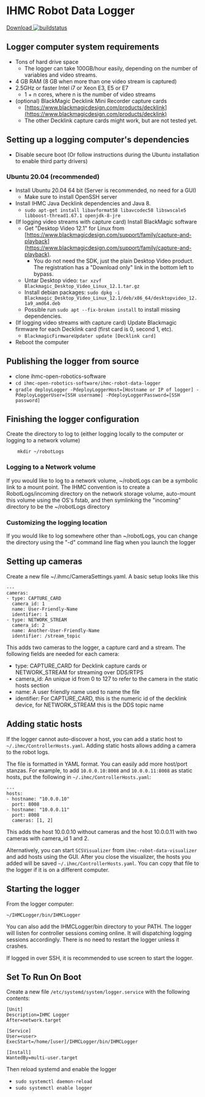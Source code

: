 IHMC Robot Data Logger
======================
[ Download ](https://search.maven.org/artifact/us.ihmc/ihmc-robot-data-logger)
[ ![buildstatus](https://bamboo.ihmc.us/plugins/servlet/wittified/build-status/LIBS-IHMCROBOTDATALOGGER)](https://bamboo.ihmc.us/plugins/servlet/wittified/build-status/LIBS-IHMCROBOTDATALOGGER)

## Logger computer system requirements

- Tons of hard drive space
	- The logger can take 100GB/hour easily, depending on the number of variables and video streams.
- 4 GB RAM (8 GB when more than one video stream is captured)
- 2.5GHz or faster Intel i7 or Xeon E3, E5 or E7
	- 1 + n cores, where n is the number of video streams
- (optional) BlackMagic Decklink Mini Recorder capture cards
	- [https://www.blackmagicdesign.com/products/decklink](https://www.blackmagicdesign.com/products/decklink)
	- The other Decklink capture cards might work, but are not tested yet.

## Setting up a logging computer's dependencies

- Disable secure boot (Or follow instructions during the Ubuntu installation to enable third party drivers)

### Ubuntu 20.04 (recommended)
- Install Ubuntu 20.04 64 bit (Server is recommended, no need for a GUI)
	- Make sure to install OpenSSH server
- Install IHMC Java Decklink dependencies and Java 8.
    - `sudo apt-get install libavformat58 libavcodec58 libswscale5 libboost-thread1.67.1 openjdk-8-jre`
- (If logging video streams with capture card) Install BlackMagic software
    - Get "Desktop Video 12.1" for Linux from [https://www.blackmagicdesign.com/support/family/capture-and-playback](https://www.blackmagicdesign.com/support/family/capture-and-playback).
        - You do not need the SDK, just the plain Desktop Video product. The registration has a "Download only" link in the bottom left to bypass.
    - Untar Desktop video: `tar xzvf Blackmagic_Desktop_Video_Linux_12.1.tar.gz`
    - Install debian packages: `sudo dpkg -i Blackmagic_Desktop_Video_Linux_12.1/deb/x86_64/desktopvideo_12.1a9_amd64.deb`
    - Possible run `sudo apt --fix-broken install` to install missing dependencies.
- (If logging video streams with capture card) Update Blackmagic firmware for each Decklink card (first card is 0, second 1, etc).
    - `BlackmagicFirmwareUpdater update [Decklink card]`
- Reboot the computer


## Publishing the logger from source

- clone ihmc-open-robotics-software
- `cd ihmc-open-robotics-software/ihmc-robot-data-logger`
- `gradle deployLogger -PdeployLoggerHost=[Hostname or IP of logger] -PdeployLoggerUser=[SSH username] -PdeployLoggerPassword=[SSH password]`

## Finishing the logger configuration

Create the directory to log to (either logging locally to the computer or logging to a network volume)

        mkdir ~/robotLogs

### Logging to a Network volume

If you would like to log to a network volume, ~/robotLogs can be a symbolic link to a mount point. The IHMC convention is to create a RobotLogs/incoming directory on the network storage volume, auto-mount this volume using the OS's fstab, and then symlinking the "incoming" directory to be the ~/robotLogs directory

### Customizing the logging location
If you would like to log somewhere other than ~/robotLogs, you can change the directory using the "-d" command line flag when you launch the logger

## Setting up cameras

Create a new file ~/.ihmc/CameraSettings.yaml. A basic setup looks like this

```
---
cameras:
- type: CAPTURE_CARD
  camera_id: 1
  name: User-Friendly-Name
  identifier: 1
- type: NETWORK_STREAM
  camera_id: 2
  name: Another-User-Friendly-Name
  identifier: /stream_topic
```
			
This adds two cameras to the logger, a capture card and a stream. The following fields are needed for each camera:

- type: CAPTURE_CARD for Decklink capture cards or NETWORK_STREAM for streaming over DDS/RTPS
- camera_id: An unique id from 0 to 127 to refer to the camera in the static hosts section
- name: A user friendly name used to name the file
- identifier: For CAPTURE_CARD, this is the numeric id of the decklink device, for NETWORK_STREAM this is the DDS topic name 


## Adding static hosts

If the logger cannot auto-discover a host, you can add a static host to `~/.ihmc/ControllerHosts.yaml`. Adding static hosts allows adding a camera to the robot logs.

The file is formatted in YAML format. You can easily add more host/port stanzas. For example, to add `10.0.0.10:8008` and `10.0.0.11:8008` as static hosts, put the following in `~/.ihmc/ControllerHosts.yaml`:

```
---
hosts:
- hostname: "10.0.0.10"
  port: 8008
- hostname: "10.0.0.11"
  port: 8008
  cameras: [1, 2]
```

This adds the host 10.0.0.10 without cameras and the host 10.0.0.11 with two cameras with camera_id 1 and 2.  

Alternatively, you can start `SCSVisualizer` from `ihmc-robot-data-visualizer` and add hosts using the GUI. After you close the visualizer, the hosts you added will be saved  `~/.ihmc/ControllerHosts.yaml`. You can copy that file to the logger if it is on a different computer.

 
 
## Starting the logger

From the logger computer:

    ~/IHMCLogger/bin/IHMCLogger

You can also add the IHMCLogger/bin directory to your PATH. The logger will listen for controller sessions coming online. It will dispatching logging sessions accordingly. There is no need to restart the logger unless it crashes.

If logged in over SSH, it is recommended to use screen to start the logger.

## Set To Run On Boot

Create a new file `/etc/systemd/system/logger.service` with the following contents:
```
[Unit]
Description=IHMC Logger
After=network.target

[Service]
User=<user>
ExecStart=/home/[user]/IHMCLogger/bin/IHMCLogger

[Install]
WantedBy=multi-user.target
```

Then reload systemd and enable the logger

- `sudo systemctl daemon-reload`
- `sudo systemctl enable logger`
